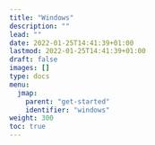```yaml
---
title: "Windows"
description: ""
lead: ""
date: 2022-01-25T14:41:39+01:00
lastmod: 2022-01-25T14:41:39+01:00
draft: false
images: []
type: docs
menu:
  jmap:
    parent: "get-started"
    identifier: "windows"
weight: 300
toc: true
---
```

